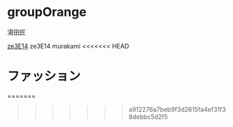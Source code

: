 # groupOrange

湯田匠

<a href="https://github.com/yudatakumi">ze3E14</a>
ze3E14
murakami
<<<<<<< HEAD
<h1>ファッション</h1>
=======

>>>>>>> a912276a7beb9f3d2615fa4ef31f38debbc5d2f5

